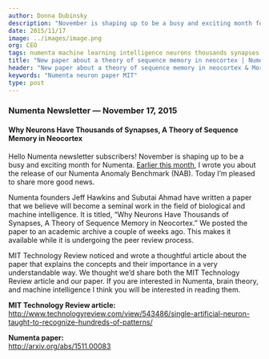 ```yaml
---
author: Donna Dubinsky
description: "November is shaping up to be a busy and exciting month for Numenta. Jeff Hawkins and Subutai Ahmad wrote a neuron paper that MIT Technology Review noticed and wrote a thoughtful article about. If you are interested in Numenta, brain theory, and machine intelligence I think you will be interested in reading them."
date: 2015/11/17
image: ../images/image.png
org: CEO
tags: numenta machine learning intelligence neurons thousands synapses theory sequence memory neocortex
title: "New paper about a theory of sequence memory in neocortex | Numenta News - November 2015"
header: "New paper about a theory of sequence memory in neocortex & More"
keywords: "Numenta neuron paper MIT"
type: post
---
```


### Numenta Newsletter &mdash; November 17, 2015

#### Why Neurons Have Thousands of Synapses, A Theory of Sequence Memory in Neocortex

Hello Numenta newsletter subscribers! November is shaping up to be a busy and
exciting month for Numenta.
[Earlier this month](/company/newsletter/2015/11/10/numenta-anomaly-benchmark-nab-open-source-with-white-paper/),
I wrote you about the release of our Numenta Anomaly Benchmark (NAB). Today I’m
pleased to share more good news.

Numenta founders Jeff Hawkins and Subutai Ahmad have written a paper that we
believe will become a seminal work in the field of biological and machine
intelligence. It is titled, “Why Neurons Have Thousands of Synapses, A Theory of
Sequence Memory in Neocortex.”  We posted the paper to an academic archive a
couple of weeks ago. This makes it available while it is undergoing the peer
review process.

MIT Technology Review noticed and wrote a thoughtful article about the paper
that explains the concepts and their importance in a very understandable way. We
thought we’d share both the MIT Technology Review article and our paper. If you
are interested in Numenta, brain theory, and machine intelligence I think you
will be interested in reading them.

**MIT Technology Review article:** <br/>
http://www.technologyreview.com/view/543486/single-artificial-neuron-taught-to-recognize-hundreds-of-patterns/

**Numenta paper:** <br/>
http://arxiv.org/abs/1511.00083
